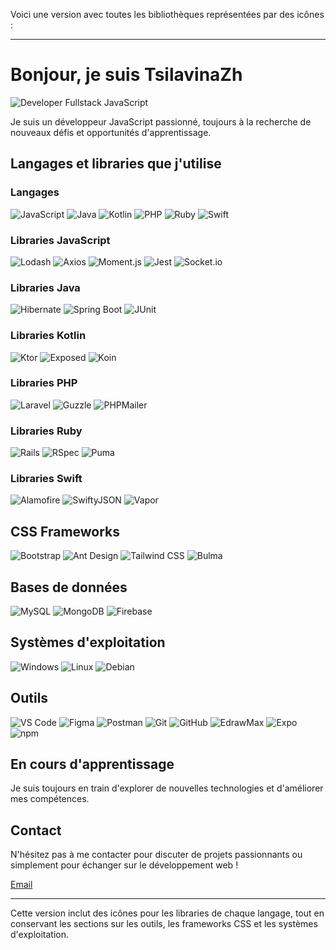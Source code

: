 Voici une version avec toutes les bibliothèques représentées par des icônes :

---

# Bonjour, je suis TsilavinaZh

![Developer Fullstack JavaScript](https://media.giphy.com/media/qgQUggAC3Pfv687qPC/giphy.gif)

Je suis un développeur JavaScript passionné, toujours à la recherche de nouveaux défis et opportunités d'apprentissage.

## Langages et libraries que j'utilise

### Langages
![JavaScript](https://img.shields.io/badge/-JavaScript-F7DF1E?style=flat-square&logo=javascript&logoColor=black)
![Java](https://img.shields.io/badge/-Java-007396?style=flat-square&logo=java&logoColor=white)
![Kotlin](https://img.shields.io/badge/-Kotlin-0095D5?style=flat-square&logo=kotlin&logoColor=white)
![PHP](https://img.shields.io/badge/-PHP-777BB4?style=flat-square&logo=php&logoColor=white)
![Ruby](https://img.shields.io/badge/-Ruby-CC342D?style=flat-square&logo=ruby&logoColor=white)
![Swift](https://img.shields.io/badge/-Swift-FA7343?style=flat-square&logo=swift&logoColor=white)

### Libraries JavaScript
![Lodash](https://img.shields.io/badge/-Lodash-3498DB?style=flat-square&logo=lodash&logoColor=white)
![Axios](https://img.shields.io/badge/-Axios-5A29E3?style=flat-square&logo=axios&logoColor=white)
![Moment.js](https://img.shields.io/badge/-Moment.js-8C8C8C?style=flat-square&logo=moment&logoColor=white)
![Jest](https://img.shields.io/badge/-Jest-C21325?style=flat-square&logo=jest&logoColor=white)
![Socket.io](https://img.shields.io/badge/-Socket.io-010101?style=flat-square&logo=socket.io&logoColor=white)

### Libraries Java
![Hibernate](https://img.shields.io/badge/-Hibernate-4A148C?style=flat-square&logo=hibernate&logoColor=white)
![Spring Boot](https://img.shields.io/badge/-Spring_Boot-6DB33F?style=flat-square&logo=springboot&logoColor=white)
![JUnit](https://img.shields.io/badge/-JUnit-25A162?style=flat-square&logo=junit5&logoColor=white)

### Libraries Kotlin
![Ktor](https://img.shields.io/badge/-Ktor-000000?style=flat-square&logo=ktor&logoColor=white)
![Exposed](https://img.shields.io/badge/-Exposed-0095D5?style=flat-square&logo=kotlin&logoColor=white)
![Koin](https://img.shields.io/badge/-Koin-4A148C?style=flat-square&logo=kotlin&logoColor=white)

### Libraries PHP
![Laravel](https://img.shields.io/badge/-Laravel-FF2D20?style=flat-square&logo=laravel&logoColor=white)
![Guzzle](https://img.shields.io/badge/-Guzzle-9A8F5C?style=flat-square&logo=guzzle&logoColor=white)
![PHPMailer](https://img.shields.io/badge/-PHPMailer-E1E1E1?style=flat-square&logo=phpmailer&logoColor=black)

### Libraries Ruby
![Rails](https://img.shields.io/badge/-Rails-CC0000?style=flat-square&logo=rails&logoColor=white)
![RSpec](https://img.shields.io/badge/-RSpec-91D3C7?style=flat-square&logo=rspec&logoColor=black)
![Puma](https://img.shields.io/badge/-Puma-2D2D2D?style=flat-square&logo=puma&logoColor=white)

### Libraries Swift
![Alamofire](https://img.shields.io/badge/-Alamofire-FF6F61?style=flat-square&logo=alamofire&logoColor=white)
![SwiftyJSON](https://img.shields.io/badge/-SwiftyJSON-FFCC00?style=flat-square&logo=swift&logoColor=black)
![Vapor](https://img.shields.io/badge/-Vapor-8C8C8C?style=flat-square&logo=vapor&logoColor=white)

## CSS Frameworks
![Bootstrap](https://img.shields.io/badge/-Bootstrap-7952B3?style=flat-square&logo=bootstrap&logoColor=white)
![Ant Design](https://img.shields.io/badge/-Ant_Design-0170FE?style=flat-square&logo=ant-design&logoColor=white)
![Tailwind CSS](https://img.shields.io/badge/-Tailwind_CSS-38B2AC?style=flat-square&logo=tailwind-css&logoColor=white)
![Bulma](https://img.shields.io/badge/-Bulma-00D1B2?style=flat-square&logo=bulma&logoColor=white)

## Bases de données
![MySQL](https://img.shields.io/badge/-MySQL-4479A1?style=flat-square&logo=mysql&logoColor=white)
![MongoDB](https://img.shields.io/badge/-MongoDB-47A248?style=flat-square&logo=mongodb&logoColor=white)
![Firebase](https://img.shields.io/badge/-Firebase-FFCA28?style=flat-square&logo=firebase&logoColor=black)

## Systèmes d'exploitation
![Windows](https://img.shields.io/badge/-Windows-0078D6?style=flat-square&logo=windows&logoColor=white)
![Linux](https://img.shields.io/badge/-Linux-FCC624?style=flat-square&logo=linux&logoColor=black)
![Debian](https://img.shields.io/badge/-Debian-A81D33?style=flat-square&logo=debian&logoColor=white)

## Outils
![VS Code](https://img.shields.io/badge/-VS_Code-007ACC?style=flat-square&logo=visual-studio-code&logoColor=white)
![Figma](https://img.shields.io/badge/-Figma-F24E1E?style=flat-square&logo=figma&logoColor=white)
![Postman](https://img.shields.io/badge/-Postman-FF6C37?style=flat-square&logo=postman&logoColor=white)
![Git](https://img.shields.io/badge/-Git-F05032?style=flat-square&logo=git&logoColor=white)
![GitHub](https://img.shields.io/badge/-GitHub-181717?style=flat-square&logo=github&logoColor=white)
![EdrawMax](https://img.shields.io/badge/-EdrawMax-00A98F?style=flat-square&logo=edrawmax&logoColor=white)
![Expo](https://img.shields.io/badge/-Expo-000020?style=flat-square&logo=expo&logoColor=white)
![npm](https://img.shields.io/badge/-npm-CB3837?style=flat-square&logo=npm&logoColor=white)

## En cours d'apprentissage

Je suis toujours en train d'explorer de nouvelles technologies et d'améliorer mes compétences.

## Contact

N'hésitez pas à me contacter pour discuter de projets passionnants ou simplement pour échanger sur le développement web !

[Email](mailto:tsiory.aina69@gmail.com)

---

Cette version inclut des icônes pour les libraries de chaque langage, tout en conservant les sections sur les outils, les frameworks CSS et les systèmes d'exploitation.
